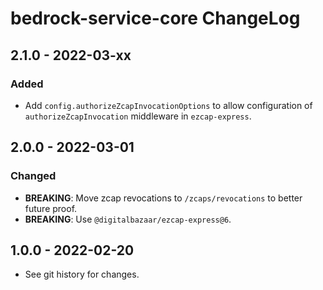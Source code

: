 # bedrock-service-core ChangeLog

## 2.1.0 - 2022-03-xx

### Added
- Add `config.authorizeZcapInvocationOptions` to allow configuration of
  `authorizeZcapInvocation` middleware in `ezcap-express`.

## 2.0.0 - 2022-03-01

### Changed
- **BREAKING**: Move zcap revocations to `/zcaps/revocations` to better
  future proof.
- **BREAKING**: Use `@digitalbazaar/ezcap-express@6`.

## 1.0.0 - 2022-02-20

- See git history for changes.
